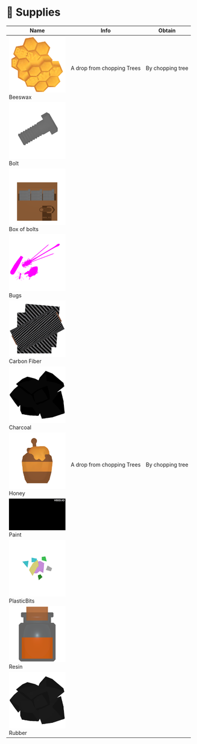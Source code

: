 # 🥫 Supplies



<table data-full-width="true"><thead><tr><th width="150.33333333333331">Name</th><th>Info</th><th>Obtain</th></tr></thead><tbody><tr><td><img src="../.gitbook/assets/Beeswax_10403.png" alt="">Beeswax</td><td>A drop from chopping Trees</td><td>By chopping tree</td></tr><tr><td><img src="../.gitbook/assets/Bolt_10400.png" alt="">Bolt</td><td></td><td></td></tr><tr><td><img src="../.gitbook/assets/BoxOfBolts_10401.png" alt="">Box of bolts</td><td></td><td></td></tr><tr><td><img src="../.gitbook/assets/Bugs_10404.png" alt="">Bugs</td><td></td><td></td></tr><tr><td><img src="../.gitbook/assets/Carbon_Fiber_10402.png" alt="">Carbon Fiber</td><td></td><td></td></tr><tr><td><img src="../.gitbook/assets/Charcoal_10409.png" alt="">Charcoal</td><td></td><td></td></tr><tr><td><img src="../.gitbook/assets/Honey_10405.png" alt="">Honey</td><td>A drop from chopping Trees</td><td>By chopping tree</td></tr><tr><td><img src="../.gitbook/assets/Paint_Blue_10501.gif" alt="">Paint</td><td></td><td></td></tr><tr><td><img src="../.gitbook/assets/PlasticBits_10406.png" alt="">PlasticBits</td><td></td><td></td></tr><tr><td><img src="../.gitbook/assets/Resin_10407.png" alt="">Resin</td><td></td><td></td></tr><tr><td><img src="../.gitbook/assets/Rubber_10408.png" alt="">Rubber</td><td></td><td></td></tr></tbody></table>
